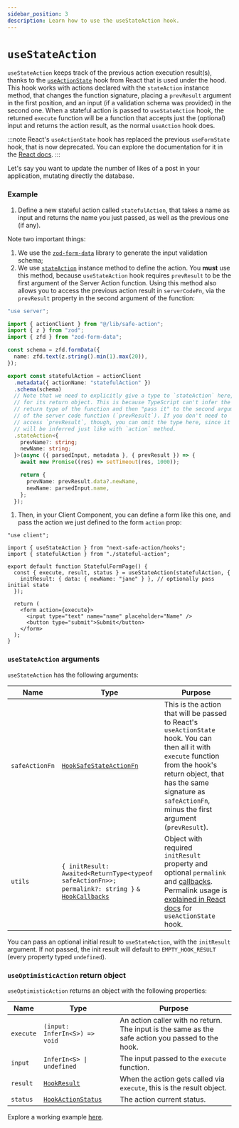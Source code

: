 ```yaml
---
sidebar_position: 3
description: Learn how to use the useStateAction hook.
---
```


# `useStateAction`

`useStateAction` keeps track of the previous action execution result(s), thanks to the [`useActionState`](https://react.dev/reference/react/useActionState) hook from React that is used under the hood. This hook works with actions declared with the `stateAction` instance method, that changes the function signature, placing a `prevResult` argument in the first position, and an input (if a validation schema was provided) in the second one. When a stateful action is passed to `useStateAction` hook, the returned `execute` function will be a function that accepts just the (optional) input and returns the action result, as the normal `useAction` hook does.

:::note
React's `useActionState` hook has replaced the previous `useFormState` hook, that is now deprecated. You can explore the documentation for it in the [React docs](https://react.dev/reference/react/useActionState).
:::

Let's say you want to update the number of likes of a post in your application, mutating directly the database.

### Example

1. Define a new stateful action called `statefulAction`, that takes a name as input and returns the name you just passed, as well as the previous one (if any).

Note two important things: 
  1. We use the [`zod-form-data`](https://www.npmjs.com/package/zod-form-data) library to generate the input validation schema;
  2. We use [`stateAction`](/docs/safe-action-client/instance-methods#action--stateaction) instance method to define the action. You **must** use this method, because `useStateAction` hook requires `prevResult` to be the first argument of the Server Action function. Using this method also allows you to access the previous action result in `serverCodeFn`, via the `prevResult` property in the second argument of the function:

```typescript title=src/app/stateful-action.ts
"use server";

import { actionClient } from "@/lib/safe-action";
import { z } from "zod";
import { zfd } from "zod-form-data";

const schema = zfd.formData({
  name: zfd.text(z.string().min(1).max(20)),
});

export const statefulAction = actionClient
  .metadata({ actionName: "statefulAction" })
  .schema(schema)
  // Note that we need to explicitly give a type to `stateAction` here,
  // for its return object. This is because TypeScript can't infer the
  // return type of the function and then "pass it" to the second argument
  // of the server code function (`prevResult`). If you don't need to
  // access `prevResult`, though, you can omit the type here, since it
  // will be inferred just like with `action` method.
  .stateAction<{
    prevName?: string;
    newName: string;
  }>(async ({ parsedInput, metadata }, { prevResult }) => {
    await new Promise((res) => setTimeout(res, 1000));

    return {
      prevName: prevResult.data?.newName,
      newName: parsedInput.name,
    };
  });
```

1. Then, in your Client Component, you can define a form like this one, and pass the action we just defined to the form `action` prop:

```tsx title=src/app/stateful-form.tsx
"use client";

import { useStateAction } from "next-safe-action/hooks";
import { statefulAction } from "./stateful-action";

export default function StatefulFormPage() {
  const { execute, result, status } = useStateAction(statefulAction, {
    initResult: { data: { newName: "jane" } }, // optionally pass initial state
  });

  return (
    <form action={execute}>
      <input type="text" name="name" placeholder="Name" />
      <button type="submit">Submit</button>
    </form>
  );
}
```

### `useStateAction` arguments

`useStateAction` has the following arguments:

| Name                    | Type                                                                    | Purpose                                                                                                                                                                                                                                              |
| ----------------------- | ----------------------------------------------------------------------- | ---------------------------------------------------------------------------------------------------------------------------------------------------------------------------------------------------------------------------------------------------- |
| `safeActionFn`          | [`HookSafeStateActionFn`](/docs/types#hooksafestateactionfn)                              | This is the action that will be passed to React's `useActionState` hook. You can then all it with `execute` function from the hook's return object, that has the same signature as `safeActionFn`, minus the first argument (`prevResult`).                                                               |
| `utils`            | `{ initResult: Awaited<ReturnType<typeof safeActionFn>>; permalink?: string }` `&` [`HookCallbacks`](/docs/types#hookcallbacks)                            | Object with required `initResult` property and optional `permalink` and [callbacks](/docs/execution/hooks/callbacks). Permalink usage is [explained in React docs](https://react.dev/reference/react/useActionState#parameters) for `useActionState` hook.                                                                                                                                            |

You can pass an optional initial result to `useStateAction`, with the `initResult` argument. If not passed, the init result will default to `EMPTY_HOOK_RESULT` (every property typed `undefined`).


### `useOptimisticAction` return object

`useOptimisticAction` returns an object with the following properties:

| Name             | Type                                                                    | Purpose                                                                                                                                                                                                                                   |
| ---------------- | ----------------------------------------------------------------------- | ----------------------------------------------------------------------------------------------------------------------------------------------------------------------------------------------------------------------------------------- |
| `execute`        | `(input: InferIn<S>) => void`                                           | An action caller with no return. The input is the same as the safe action you passed to the hook.                                                                                                                                         |
| `input`  | `InferIn<S> \| undefined`       | The input passed to the `execute` function.                             |
| `result`         | [`HookResult`](/docs/types#hookresult)                                  | When the action gets called via `execute`, this is the result object.                                                                                                                                                                     |
| `status`         | [`HookActionStatus`](/docs/types#hookresult)                            | The action current status.                                                                                                                                                                                                                |

Explore a working example [here](<https://github.com/TheEdoRan/next-safe-action/tree/main/apps/playground/src/app/(examples)/stateful-form>).
